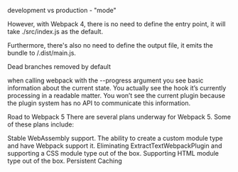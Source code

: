 development vs production - "mode"


However, with Webpack 4, there is no need to define the entry point, it will take ./src/index.js as the default.

Furthermore, there's also no need to define the output file, it emits the bundle to /.dist/main.js.


Dead branches removed by default



when calling webpack with the --progress argument you see basic information about the current state. You actually see the hook it’s currently processing in a readable matter. You won’t see the current plugin because the plugin system has no API to communicate this information.




Road to Webpack 5
There are several plans underway for Webpack 5. Some of these plans include:

Stable WebAssembly support.
The ability to create a custom module type and have Webpack support it.
Eliminating ExtractTextWebpackPlugin and supporting a CSS module type out of the box.
Supporting HTML module type out of the box.
Persistent Caching

